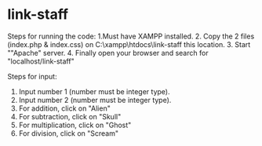 # link-staff
Steps for running the code:
1.Must have XAMPP installed.
2. Copy the 2 files (index.php & index.css) on C:\xampp\htdocs\link-staff this location.
3. Start ""Apache" server.
4. Finally open your browser and search for "localhost/link-staff"


Steps for input:
1. Input number 1 (number must be integer type).
2. Input number 2 (number must be integer type).
3. For addition, click on "Alien"
4. For subtraction, click on "Skull"
5. For multiplication, click on "Ghost"
6. For division, click on "Scream"
